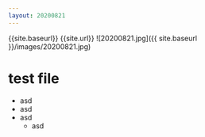 ```yaml
---
layout: 20200821
---
```


{{site.baseurl}}
{{site.url}}
![20200821.jpg]({{ site.baseurl }}/images/20200821.jpg)
# test file
- asd
- asd
- asd
  - asd


